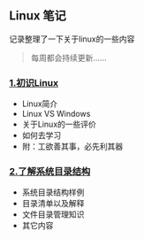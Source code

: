 ## Linux 笔记
记录整理了一下关于linux的一些内容

> 每周都会持续更新......



### [1.初识Linux](https://github.com/ZHONG-heart/Linux-shell/tree/master/Linux/1)
* Linux简介
* Linux VS Windows
* 关于Linux的一些评价
* 如何去学习
* 附：工欲善其事，必先利其器

### [2.了解系统目录结构](https://github.com/ZHONG-heart/Linux-shell/tree/master/Linux/2)
* 系统目录结构样例
* 目录清单以及解释
* 文件目录管理知识
* 其它内容
